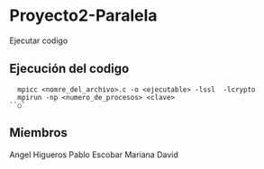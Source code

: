# Proyecto2-Paralela

Ejecutar codigo

## Ejecución del codigo

```shell
  mpicc <nomre_del_archivo>.c -o <ejecutable> -lssl  -lcrypto
  mpirun -np <numero_de_procesos> <clave>
``○`
```

## Miembros

Angel Higueros
Pablo Escobar
Mariana David
